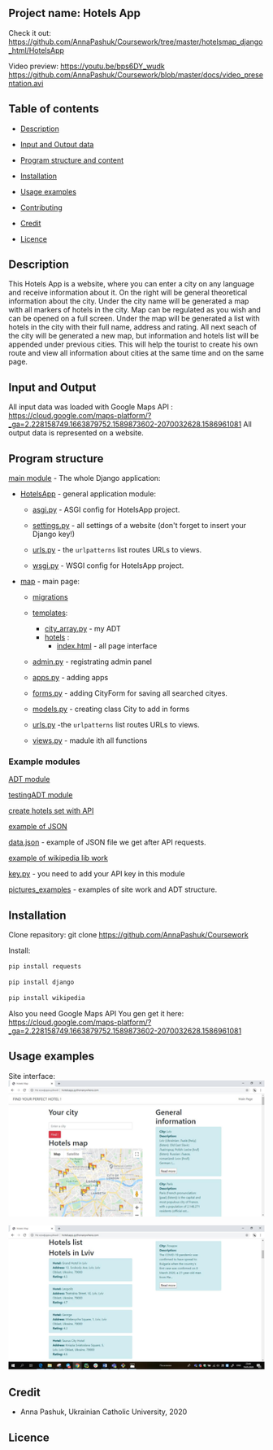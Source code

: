 ## Project name: Hotels App

Check it out: https://github.com/AnnaPashuk/Coursework/tree/master/hotelsmap_django_html/HotelsApp


Video preview: https://youtu.be/bps6DY_wudk 
https://github.com/AnnaPashuk/Coursework/blob/master/docs/video_presentation.avi


## Table of contents

* [Description](#Description)

* [Input and Output data](#Input-and-Output-Data)

* [Program structure and content](#Program-structure-and-content)

* [Installation](#Installation)

* [Usage examples](#Usage-examples)

* [Contributing](#Contributing)

* [Credit](#Credit)

* [Licence](#Licence)



## Description
This Hotels App is a website, where you can enter a city on any language and receive information about it.
On the right will be general theoretical information about the city.
Under the city name will be generated a map with all markers of hotels in the city. Map can be regulated as you wish and can be opened on a full screen.
Under the map will be generated a list with hotels in the city with their full name, address and rating.
All next seach of the city will be generated a new map, but information and hotels list will be appended under previous cities.
This will help the tourist to create his own route and view all information about cities at the same time and on the same page.

## Input and Output

All input data was loaded with Google Maps API : https://cloud.google.com/maps-platform/?_ga=2.228158749.1663879752.1589873602-2070032628.1586961081
All output data is represented on a website.

 ## Program structure
 
 [main module](https://github.com/AnnaPashuk/Coursework/tree/master/hotelsmap_django_html/HotelsApp) - The whole Django application:
 
 * [HotelsApp](https://github.com/AnnaPashuk/Coursework/tree/master/hotelsmap_django_html/HotelsApp/HotelsApp) - general application          module:
 
      * [asgi.py](https://github.com/AnnaPashuk/Coursework/blob/master/hotelsmap_django_html/HotelsApp/HotelsApp/asgi.py) - ASGI config for HotelsApp project.
      
      * [settings.py](https://github.com/AnnaPashuk/Coursework/blob/master/hotelsmap_django_html/HotelsApp/HotelsApp/settings.py) - all settings of a website (don't forget to insert your Django key!)
      
      * [urls.py](https://github.com/AnnaPashuk/Coursework/blob/master/hotelsmap_django_html/HotelsApp/HotelsApp/urls.py) - the `urlpatterns` list routes URLs to views.
      
      * [wsgi.py](https://github.com/AnnaPashuk/Coursework/blob/master/hotelsmap_django_html/HotelsApp/HotelsApp/wsgi.py) - WSGI config for HotelsApp project.
      
    
  
 * [map](https://github.com/AnnaPashuk/Coursework/tree/master/hotelsmap_django_html/HotelsApp/map) - main page:
 
      * [migrations](https://github.com/AnnaPashuk/Coursework/tree/master/hotelsmap_django_html/HotelsApp/map/migrations)
      
      * [templates](https://github.com/AnnaPashuk/Coursework/tree/master/hotelsmap_django_html/HotelsApp/map/templates):
      
         * [city_array.py](https://github.com/AnnaPashuk/Coursework/blob/master/hotelsmap_django_html/HotelsApp/map/templates/city_array.py) - my ADT
         * [hotels](https://github.com/AnnaPashuk/Coursework/tree/master/hotelsmap_django_html/HotelsApp/map/templates/hotels) : 
            * [index.html](https://github.com/AnnaPashuk/Coursework/blob/master/hotelsmap_django_html/HotelsApp/map/templates/hotels/index.html) - all page interface
      * [admin.py](https://github.com/AnnaPashuk/Coursework/blob/master/hotelsmap_django_html/HotelsApp/map/admin.py) - registrating admin panel
      * [apps.py](https://github.com/AnnaPashuk/Coursework/blob/master/hotelsmap_django_html/HotelsApp/map/apps.py) - adding apps
      * [forms.py](https://github.com/AnnaPashuk/Coursework/blob/master/hotelsmap_django_html/HotelsApp/map/forms.py) - adding CityForm for saving all searched cityes.
      * [models.py](https://github.com/AnnaPashuk/Coursework/blob/master/hotelsmap_django_html/HotelsApp/map/models.py) - creating class City to add in forms
      * [urls.py](https://github.com/AnnaPashuk/Coursework/blob/master/hotelsmap_django_html/HotelsApp/map/urls.py) -the `urlpatterns` list routes URLs to views. 
      * [views.py](https://github.com/AnnaPashuk/Coursework/blob/master/hotelsmap_django_html/HotelsApp/map/views.py) - madule ith all functions

 

 
 
 ### Example modules
 

 [ADT module](https://github.com/AnnaPashuk/Coursework/blob/master/adt/city_array.py)
 
 [testingADT module](https://github.com/AnnaPashuk/Coursework/blob/master/adt/city_array_test.py)
 
 [create hotels set with API](https://github.com/AnnaPashuk/Coursework/blob/master/examples/hotels_set.py)
 
 [example of JSON](https://github.com/AnnaPashuk/Coursework/blob/master/examples/city_hotels.json)
 
 [data.json](https://github.com/AnnaPashuk/Coursework/blob/master/examples/data.json) - example of JSON file we get after API requests.
 
 [example of wikipedia lib work](https://github.com/AnnaPashuk/Coursework/blob/master/examples/wikipedia_lib_test.py)

 [key.py](https://github.com/AnnaPashuk/Coursework/blob/master/examples/key.py) - you need to add your API key in this module

 [pictures_examples](https://github.com/AnnaPashuk/Coursework/tree/master/pictures_examples) - examples of site work and ADT structure.

## Installation

Clone repasitory: 
git clone https://github.com/AnnaPashuk/Coursework

Install:

```bash
pip install requests
```

```bash
pip install django
```

```bash
pip install wikipedia
```

Also you need Google Maps API 
You gen get it here: https://cloud.google.com/maps-platform/?_ga=2.228158749.1663879752.1589873602-2070032628.1586961081

## Usage examples

Site interface:
![](https://github.com/AnnaPashuk/Coursework/blob/master/pictures_examples/site_interface.jpg)


![](https://github.com/AnnaPashuk/Coursework/blob/master/pictures_examples/hotels_list2.jpg)

## Credit

* Anna Pashuk, Ukrainian Catholic University, 2020

## Licence


